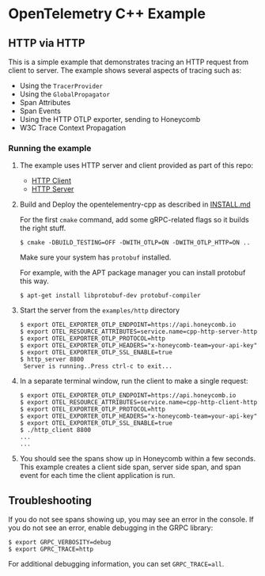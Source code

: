 # OpenTelemetry C++  Example

## HTTP via HTTP

This is a simple example that demonstrates tracing an HTTP request from client
to server. The example shows several aspects of tracing such as:

* Using the `TracerProvider`
* Using the `GlobalPropagator`
* Span Attributes
* Span Events
* Using the HTTP OTLP exporter, sending to Honeycomb
* W3C Trace Context Propagation

### Running the example

1. The example uses HTTP server and client provided as part of this repo:
    * [HTTP
      Client](https://github.com/open-telemetry/opentelemetry-cpp/tree/main/ext/include/opentelemetry/ext/http/client)
    * [HTTP
      Server](https://github.com/open-telemetry/opentelemetry-cpp/tree/main/ext/include/opentelemetry/ext/http/server)

2. Build and Deploy the opentelementry-cpp as described in
   [INSTALL.md](../../INSTALL.md)

   For the first `cmake` command, add some gRPC-related flags so it builds the right stuff.

   ```console
   $ cmake -DBUILD_TESTING=OFF -DWITH_OTLP=ON -DWITH_OTLP_HTTP=ON ..
   ```

   Make sure your system has `protobuf` installed.

   For example, with the APT package manager you can install protobuf this way.

   ```console
   $ apt-get install libprotobuf-dev protobuf-compiler
   ```

3. Start the server from the `examples/http` directory

   ```console
   $ export OTEL_EXPORTER_OTLP_ENDPOINT=https://api.honeycomb.io
   $ export OTEL_RESOURCE_ATTRIBUTES=service.name=cpp-http-server-http
   $ export OTEL_EXPORTER_OTLP_PROTOCOL=http
   $ export OTEL_EXPORTER_OTLP_HEADERS="x-honeycomb-team=your-api-key"
   $ export OTEL_EXPORTER_OTLP_SSL_ENABLE=true
   $ http_server 8800
    Server is running..Press ctrl-c to exit...
   ```

4. In a separate terminal window, run the client to make a single request:

   ```console
   $ export OTEL_EXPORTER_OTLP_ENDPOINT=https://api.honeycomb.io
   $ export OTEL_RESOURCE_ATTRIBUTES=service.name=cpp-http-client-http
   $ export OTEL_EXPORTER_OTLP_PROTOCOL=http
   $ export OTEL_EXPORTER_OTLP_HEADERS="x-honeycomb-team=your-api-key"
   $ export OTEL_EXPORTER_OTLP_SSL_ENABLE=true
   $ ./http_client 8800
   ...
   ...
   ```

5. You should see the spans show up in Honeycomb within a few seconds.
   This example creates a client side span, server side span, and span
   event for each time the client application is run.

## Troubleshooting

If you do not see spans showing up, you may see an error in the console.
If you do not see an error, enable debugging in the GRPC library:

   ```console
   $ export GRPC_VERBOSITY=debug
   $ export GPRC_TRACE=http
   ```

For additional debugging information, you can set `GRPC_TRACE=all`.

